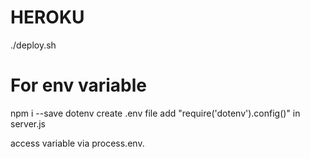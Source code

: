 # HEROKU

./deploy.sh

# For env variable 

npm i --save dotenv
create .env file
add "require('dotenv').config()" in server.js

access variable via process.env.








